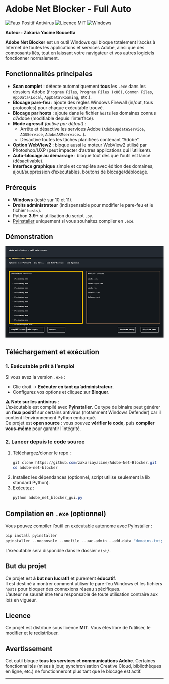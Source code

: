 # Adobe Net Blocker - Full Auto

![Faux Positif Antivirus](https://img.shields.io/badge/Antivirus-Faux%20Positif-orange)
![Licence MIT](https://img.shields.io/badge/Licence-MIT-green)
![Windows](https://img.shields.io/badge/OS-Windows-blue)

**Auteur : Zakaria Yacine Boucetta**

**Adobe Net Blocker** est un outil Windows qui bloque totalement l’accès à Internet de toutes les applications et services Adobe, ainsi que des composants liés, tout en laissant votre navigateur et vos autres logiciels fonctionner normalement.

## Fonctionnalités principales

- **Scan complet** : détecte automatiquement **tous** les `.exe` dans les dossiers Adobe (`Program Files`, `Program Files (x86)`, `Common Files`, `AppData\Local`, `AppData\Roaming`, etc.).
- **Blocage pare-feu** : ajoute des règles Windows Firewall (in/out, tous protocoles) pour chaque exécutable trouvé.
- **Blocage par hosts** : ajoute dans le fichier `hosts` les domaines connus d’Adobe (modifiable depuis l’interface).
- **Mode agressif** *(activé par défaut)* :
  - Arrête et désactive les services Adobe (`AdobeUpdateService`, `AGSService`, `AdobeARMservice`...).
  - Désactive toutes les tâches planifiées contenant “Adobe”.
- **Option WebView2** : bloque aussi le moteur WebView2 utilisé par Photoshop/UXP (peut impacter d’autres applications qui l’utilisent).
- **Auto-blocage au démarrage** : bloque tout dès que l’outil est lancé (désactivable).
- **Interface graphique** simple et complète avec édition des domaines, ajout/suppression d’exécutables, boutons de blocage/déblocage.

## Prérequis

- **Windows** (testé sur 10 et 11).
- **Droits administrateur** (indispensable pour modifier le pare-feu et le fichier `hosts`).
- Python **3.9+** si utilisation du script `.py`.
- [PyInstaller](https://pyinstaller.org/) uniquement si vous souhaitez compiler en `.exe`.

## Démonstration

![Demo](demo.gif)

## Téléchargement et exécution

### 1. Exécutable prêt à l’emploi
Si vous avez la version `.exe` :
- Clic droit → **Exécuter en tant qu’administrateur**.
- Configurez vos options et cliquez sur **Bloquer**.

⚠️ **Note sur les antivirus** :  
L’exécutable est compilé avec **PyInstaller**. Ce type de binaire peut générer un **faux positif** sur certains antivirus (notamment Windows Defender) car il contient l’environnement Python embarqué.  
Ce projet est **open source** : vous pouvez **vérifier le code**, puis **compiler vous-même** pour garantir l’intégrité.

### 2. Lancer depuis le code source
1. Téléchargez/cloner le repo :
   ```powershell
   git clone https://github.com/zakariayacine/Adobe-Net-Blocker.git
   cd adobe-net-blocker
   ```
2. Installez les dépendances (optionnel, script utilise seulement la lib standard Python).
3. Exécutez :
   ```powershell
   python adobe_net_blocker_gui.py
   ```

## Compilation en `.exe` (optionnel)
Vous pouvez compiler l’outil en exécutable autonome avec PyInstaller :

```powershell
pip install pyinstaller
pyinstaller --noconsole --onefile --uac-admin --add-data "domains.txt;." adobe_net_blocker_gui.py
```

L’exécutable sera disponible dans le dossier `dist/`.

## But du projet
Ce projet est **à but non lucratif** et purement **éducatif**.  
Il est destiné à montrer comment utiliser le pare-feu Windows et les fichiers `hosts` pour bloquer des connexions réseau spécifiques.  
L’auteur ne saurait être tenu responsable de toute utilisation contraire aux lois en vigueur.

## Licence
Ce projet est distribué sous licence **MIT**. Vous êtes libre de l’utiliser, le modifier et le redistribuer.

## Avertissement
Cet outil bloque **tous les services et communications Adobe**. Certaines fonctionnalités (mises à jour, synchronisation Creative Cloud, bibliothèques en ligne, etc.) ne fonctionneront plus tant que le blocage est actif.

---

